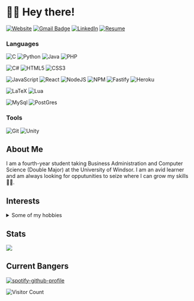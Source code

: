 # 👋🏽 Hey there!

<!-- [![E-Mail](https://img.shields.io/badge/email-reveal-2a8?style=for-the-badge&logo=gmail&logoColor=white)](https://mailhide.io/e/3JzSZnHC)-->
[![Website](https://img.shields.io/website?down_color=lightgrey&down_message=offline&style=for-the-badge&up_color=green&up_message=online&url=https%3A%2F%2Fabdullaharif.tech%2F)](https://arifb.myweb.cs.uwindsor.ca/portfolio/html/) 
[![Gmail Badge](https://img.shields.io/badge/abdularif0705-c14438?style=for-the-badge&logo=Gmail&logoColor=white&link=mailto:abdul.arif0705@gmail.com)](mailto:abdul.arif0705@gmail.com)
[![LinkedIn](https://img.shields.io/badge/abdularif0705-0077B5?style=for-the-badge&logo=linkedin&logoColor=white)](https://www.linkedin.com/in/abdularif0705)
[![Resume](https://img.shields.io/badge/Resume-gray?style=for-the-badge&logo=adobeacrobatreader&logoColor=EC1C24)](https://www.dropbox.com/s/cdbcafyysfvpl07/abdul_arif_LaTeX.pdf?dl=0)

### Languages

![C](https://img.shields.io/badge/c-%2300599C.svg?style=for-the-badge&logo=c&logoColor=white)
![Python](https://img.shields.io/badge/python-3670A0?style=for-the-badge&logo=python&logoColor=ffdd54)
![Java](https://img.shields.io/badge/Java-ED8B00?style=for-the-badge&logo=java&logoColor=white)
![PHP](https://img.shields.io/badge/PHP-777BB4?style=for-the-badge&logo=php&logoColor=white)
<!-- ![C++](https://img.shields.io/badge/C%2B%2B-00599C?style=for-the-badge&logo=c%2B%2B&logoColor=white) -->
<!-- ![JavaScript](https://img.shields.io/badge/JavaScript-F7DF1E?style=for-the-badge&logo=javascript&logoColor=black) -->
<!-- ![TypeScript](https://img.shields.io/badge/TypeScript-007ACC?style=for-the-badge&logo=typescript&logoColor=white) -->
<!-- ![C#](https://img.shields.io/badge/C%23-239120?style=for-the-badge&logo=c-sharp&logoColor=white) -->
![C#](https://img.shields.io/badge/c%23-%23239120.svg?style=for-the-badge&logo=c-sharp&logoColor=white)
![HTML5](https://img.shields.io/badge/html5-%23E34F26.svg?style=for-the-badge&logo=html5&logoColor=white)
![CSS3](https://img.shields.io/badge/css3-%231572B6.svg?style=for-the-badge&logo=css3&logoColor=white)

![JavaScript](https://img.shields.io/badge/javascript-%23323330.svg?style=for-the-badge&logo=javascript&logoColor=%23F7DF1E)
![React](https://img.shields.io/badge/React-20232A?style=for-the-badge&logo=react&logoColor=61DAFB)
![NodeJS](https://img.shields.io/badge/node.js-6DA55F?style=for-the-badge&logo=node.js&logoColor=white)
![NPM](https://img.shields.io/badge/NPM-%23000000.svg?style=for-the-badge&logo=npm&logoColor=white)
![Fastify](https://img.shields.io/badge/fastify-%23000000.svg?style=for-the-badge&logo=fastify&logoColor=white)
![Heroku](https://img.shields.io/badge/heroku-%23430098.svg?style=for-the-badge&logo=heroku&logoColor=white)

![LaTeX](https://img.shields.io/badge/latex-%23008080.svg?style=for-the-badge&logo=latex&logoColor=white)
![Lua](https://img.shields.io/badge/lua-%232C2D72.svg?style=for-the-badge&logo=lua&logoColor=white)

![MySql](https://img.shields.io/badge/MySQL-00000F?style=for-the-badge&logo=mysql&logoColor=white)
![PostGres](https://img.shields.io/badge/PostgreSQL-316192?style=for-the-badge&logo=postgresql&logoColor=white)
<!-- ![Latex](https://img.shields.io/badge/LaTeX-47A141?style=for-the-badge&logo=LaTeX&logoColor=white) -->

### Tools
<!-- ![Django](https://img.shields.io/badge/Django-092E20?style=for-the-badge&logo=django&logoColor=white)
![Spring](https://img.shields.io/badge/Spring-6DB33F?style=for-the-badge&logo=spring&logoColor=white) -->
![Git](https://img.shields.io/badge/Git-F05032?style=for-the-badge&logo=git&logoColor=white)
![Unity](https://img.shields.io/badge/unity-%23000000.svg?style=for-the-badge&logo=unity&logoColor=white)
<!-- ![BootStrap](https://img.shields.io/badge/Bootstrap-563D7C?style=for-the-badge&logo=bootstrap&logoColor=white)
![MaterialUI](https://img.shields.io/badge/Material--UI-0081CB?style=for-the-badge&logo=material-ui&logoColor=white) -->

<!-- ![MongoDB](https://img.shields.io/badge/MongoDB-4EA94B?style=for-the-badge&logo=mongodb&logoColor=white)
![MariaDB](https://img.shields.io/badge/MariaDB-003545?style=for-the-badge&logo=mariadb&logoColor=white)
![Neo4j](https://img.shields.io/badge/Neo4j-018bff?style=for-the-badge&logo=neo4j&logoColor=white)
![Elastic Search](https://img.shields.io/badge/Elastic_Search-005571?style=for-the-badge&logo=elasticsearch&logoColor=white) -->

<!-- ![AWS](https://img.shields.io/badge/Amazon_AWS-232F3E?style=for-the-badge&logo=amazon-aws&logoColor=white)
![GCP](https://img.shields.io/badge/Google_Cloud-4285F4?style=for-the-badge&logo=google-cloud&logoColor=white)
![Azure](https://img.shields.io/badge/microsoft%20azure-0089D6?style=for-the-badge&logo=microsoft-azure&logoColor=white)
 -->
## About Me

<p>I am a fourth-year student taking Business Administration and Computer Science (Double Major) at the University of Windsor. I am an avid learner and am always looking for opputunities to seize where I can grow my skills 💪🏽.
</p>

<h2>Interests</h2>
<details><summary>Some of my hobbies</summary>
<ul> 
    <li>Video Games 🎮
<!--         <ul>
        </ul> -->
    </li> 
<!--     <li><details><summary>Fighting 🥊</summary>
        <ul>
        </ul>
    </details></li>  -->
  <li>Fighting 🥊</li>
  <li>Psychology 🧠</li>
  </details>


## Stats 

![](https://github-readme-stats.vercel.app/api?username=abdularif0705&hide_title=true&hide_border=true&show_icons=true&include_all_commits=true&count_private=true&line_height=21&theme=dark)

<!-- [![Abdul's top languages](https://github-readme-stats.vercel.app/api/top-langs/?username=abdularif0705&theme=blue-green)](https://github.com/abdularif0705) -->
<h2>Current Bangers</h2>

[![spotify-github-profile](https://spotify-github-profile.vercel.app/api/view?uid=swaggyabdul&cover_image=true&theme=novatorem&bar_color=53b14f&bar_color_cover=true)](https://spotify-github-profile.vercel.app/api/view?uid=swaggyabdul&redirect=true)
 
![Visitor Count](https://visitor-badge-reloaded.herokuapp.com/badge?page_id=abdularif0705.abdularif0705&color=00cf00&style=for-the-badge) 
